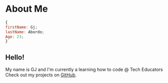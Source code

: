 # About Me

```javascript
{
firstName: Gj;
lastName: Abordo;
Age: 23;
}
```

## Hello!
My name is GJ and I'm currently a learning how to code @ Tech Educators
Check out my projects on [GitHub](https://github.com/26june).
